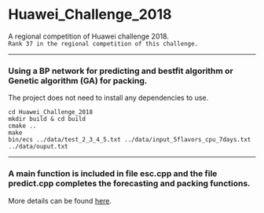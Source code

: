 # Huawei_Challenge_2018
A regional competition of Huawei challenge 2018.<br>
`Rank 37 in the regional competition of this challenge.`<br>

---
### Using a BP network for predicting and bestfit algorithm or Genetic algorithm (GA) for packing.<br>
The project does not need to install any dependencies to use.<br>

    cd Huawei_Challenge_2018
    mkdir build & cd build
    cmake ..
    make 
    bin/ecs ../data/test_2_3_4_5.txt ../data/input_5flavors_cpu_7days.txt ../data/ouput.txt
---
### A main function is included in file esc.cpp and the file predict.cpp completes the forecasting and packing functions.<br>
More details can be found [here](http://codecraft.devcloud.huaweicloud.com/home/detail).
